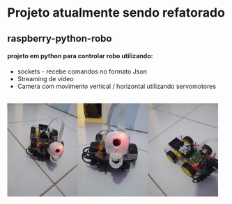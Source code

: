 # Projeto atualmente sendo refatorado

## raspberry-python-robo

#### projeto em python para controlar robo utilizando:
* sockets - recebe comandos no formato Json
* Streaming de vídeo
* Camera com movimento vertical / horizontal utilizando servomotores

<br>

<div style="display: flex">
    <img src="static/1.jpg" style="width: 32%">
    <img src="static/2.jpg" style="width: 32%">
    <img src="static/3.jpg" style="width: 32%">
</div>
